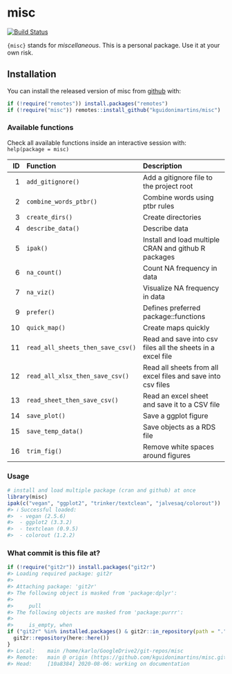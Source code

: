 
<!-- README.md is generated from README.Rmd. Please edit that file -->

# misc

<!-- badges: start -->

[![Build
Status](https://travis-ci.com/kguidonimartins/misc.svg?branch=main)](https://travis-ci.com/kguidonimartins/misc)
<!-- badges: end -->

`{misc}` stands for *miscellaneous*. This is a personal package. Use it
at your own risk.

## Installation

You can install the released version of misc from
[github](https://github.com/kguidonimartins/misc) with:

``` r
if (!require("remotes")) install.packages("remotes")
if (!require("misc")) remotes::install_github("kguidonimartins/misc")
```

### Available functions

Check all available functions inside an interactive session with:
`help(package = misc)`

| ID | Function                          | Description                                                  |
| -: | :-------------------------------- | :----------------------------------------------------------- |
|  1 | `add_gitignore()`                 | Add a gitignore file to the project root                     |
|  2 | `combine_words_ptbr()`            | Combine words using ptbr rules                               |
|  3 | `create_dirs()`                   | Create directories                                           |
|  4 | `describe_data()`                 | Describe data                                                |
|  5 | `ipak()`                          | Install and load multiple CRAN and github R packages         |
|  6 | `na_count()`                      | Count NA frequency in data                                   |
|  7 | `na_viz()`                        | Visualize NA frequency in data                               |
|  9 | `prefer()`                        | Defines preferred package::functions                         |
| 10 | `quick_map()`                     | Create maps quickly                                          |
| 11 | `read_all_sheets_then_save_csv()` | Read and save into csv files all the sheets in a excel file  |
| 12 | `read_all_xlsx_then_save_csv()`   | Read all sheets from all excel files and save into csv files |
| 13 | `read_sheet_then_save_csv()`      | Read an excel sheet and save it to a CSV file                |
| 14 | `save_plot()`                     | Save a ggplot figure                                         |
| 15 | `save_temp_data()`                | Save objects as a RDS file                                   |
| 16 | `trim_fig()`                      | Remove white spaces around figures                           |

### Usage

``` r
# install and load multiple package (cran and github) at once
library(misc)
ipak(c("vegan", "ggplot2", "trinker/textclean", "jalvesaq/colorout"))
#> ℹ Successful loaded:
#>  - vegan (2.5.6) 
#>  - ggplot2 (3.3.2) 
#>  - textclean (0.9.5) 
#>  - colorout (1.2.2)
```

### What commit is this file at?

``` r
if (!require("git2r")) install.packages("git2r")
#> Loading required package: git2r
#> 
#> Attaching package: 'git2r'
#> The following object is masked from 'package:dplyr':
#> 
#>     pull
#> The following objects are masked from 'package:purrr':
#> 
#>     is_empty, when
if ("git2r" %in% installed.packages() & git2r::in_repository(path = ".")) {
  git2r::repository(here::here())
}
#> Local:    main /home/karlo/GoogleDrive2/git-repos/misc
#> Remote:   main @ origin (https://github.com/kguidonimartins/misc.git)
#> Head:     [10a8384] 2020-08-06: working on documentation
```
